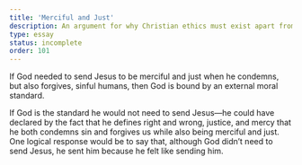 ```yaml
---
title: 'Merciful and Just'
description: An argument for why Christian ethics must exist apart from God.
type: essay
status: incomplete
order: 101
---
```


If God needed to send Jesus to be merciful and just when he condemns, but also forgives, sinful humans, then God is bound by an external moral standard.

If God is the standard he would not need to send Jesus—he could have declared by the fact that he defines right and wrong, justice, and mercy that he both condemns sin and forgives us while also being merciful and just.  One logical response would be to say that, although God didn’t need to send Jesus, he sent him because he felt like sending him.
